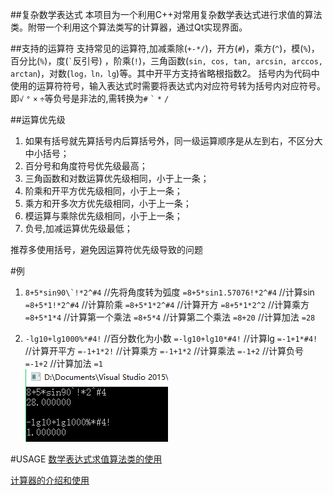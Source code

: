 ##复杂数学表达式
本项目为一个利用C++对常用复杂数学表达式进行求值的算法类。附带一个利用这个算法类写的计算器，通过Qt实现界面。

##支持的运算符
支持常见的运算符,加减乘除(`+-*/`)，开方(`#`)，乘方(`^`)，模(`%`)，百分比(`%`)，度(`` ` ``反引号) ，阶乘(`!`)，三角函数(`sin, cos, tan, arcsin, arccos, arctan`)，对数(`log，ln，lg`)等。其中开平方支持省略根指数2。
括号内为代码中使用的运算符符号，输入表达式时需要将表达式内对应符号转为括号内对应符号。即`√` `°` `×` `÷`等负号是非法的,需转换为`#` `` ` `` `*` `/`

##运算优先级
1. 如果有括号就先算括号内后算括号外，同一级运算顺序是从左到右，不区分大中小括号；
2. 百分号和角度符号优先级最高；
3. 三角函数和对数运算优先级相同，小于上一条；
4. 阶乘和开平方优先级相同，小于上一条；
5. 乘方和开多次方优先级相同，小于上一条；
6. 模运算与乘除优先级相同，小于上一条；
7. 负号,加减运算优先级最低；

推荐多使用括号，避免因运算符优先级导致的问题

#例
 1. ``8+5*sin90\`!*2^#4``    //先将角度转为弧度
`=8+5*sin1.57076!*2^#4`     //计算sin
`=8+5*1!*2^#4`                 //计算阶乘
`=8+5*1*2^#4`                  //计算开方
`=8+5*1*2^2`                    //计算乘方
`=8+5*1*4`                        //计算第一个乘法
`=8+5*4`                           //计算第二个乘法
`=8+20`                            //计算加法
`=28`

 2. `-lg10+lg1000%*#4!`  //百分数化为小数
`=-lg10+lg10*#4!`            //计算lg
`=-1+1*#4!`                      //计算开平方
`=-1+1*2!`                        //计算乘方
`=-1+1*2`                         //计算乘法
`=-1+2`                            //计算负号
`=-1+2`                            //计算加法
`=1`                                
![计算结果](https://github.com/Zix777/Complex-mathematical-expressions/blob/master/screenshot/sp20161010_214714.png)

#USAGE
[数学表达式求值算法类的使用](https://github.com/Zix777/Complex-mathematical-expressions/tree/master/%E5%9B%9B%E5%88%99%E8%BF%90%E7%AE%97)

[计算器的介绍和使用](https://github.com/Zix777/Complex-mathematical-expressions/tree/master/Calculator)
